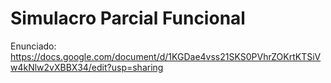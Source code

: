# Simulacro Parcial Funcional

Enunciado: https://docs.google.com/document/d/1KGDae4vss21SKS0PVhrZOKrtKTSiVw4kNlw2vXBBX34/edit?usp=sharing
